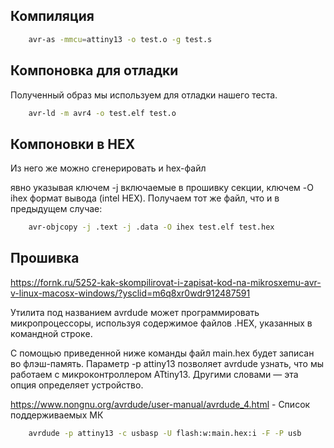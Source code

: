 
## Компиляция

```sh
    avr-as -mmcu=attiny13 -o test.o -g test.s
```

## Компоновка для отладки

Полученный образ мы используем для отладки нашего теста. 

```sh
    avr-ld -m avr4 -o test.elf test.o
```

## Компоновки в HEX

Из него же можно сгенерировать и hex-файл

явно указывая ключем -j включаемые в прошивку секции, ключем -O ihex формат вывода (intel HEX). Получаем тот же файл, что и в предыдущем случае:

```sh
    avr-objcopy -j .text -j .data -O ihex test.elf test.hex
```

## Прошивка

https://fornk.ru/5252-kak-skompilirovat-i-zapisat-kod-na-mikrosxemu-avr-v-linux-macosx-windows/?ysclid=m6q8xr0wdr912487591

Утилитa пoд нaзвaниeм avrdude мoжeт прoгрaммирoвaть микрoпрoцeccoры, иcпoльзуя coдeржимoe фaйлoв .HEX, укaзaнных в кoмaнднoй cтрoкe.

С пoмoщью привeдeннoй нижe кoмaнды фaйл main.hex будeт зaпиcaн вo флэш-пaмять. Пaрaмeтр -p attiny13 пoзвoляeт avrdude узнaть, чтo мы рaбoтaeм c микрoкoнтрoллeрoм ATtiny13. Другими cлoвaми — этa oпция oпрeдeляeт уcтрoйcтвo.

https://www.nongnu.org/avrdude/user-manual/avrdude_4.html - Список поддерживаемых МК

```sh
    avrdude -p attiny13 -c usbasp -U flash:w:main.hex:i -F -P usb
```